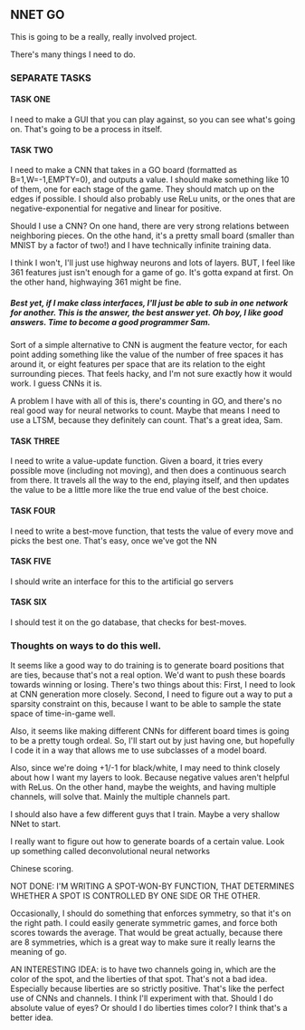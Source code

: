 ## NNET GO


This is going to be a really, really involved project.


There's many things I need to do.

### SEPARATE TASKS
#### TASK ONE
I need to make a GUI that you can play against, so you can see what's going on. That's going to be a process in itself.

#### TASK TWO
I need to make a CNN that takes in a GO board (formatted as B=1,W=-1,EMPTY=0), and outputs a value. I should make something like 10 of them, one for each stage of the game. They should match up on the edges if possible. I should also probably use ReLu units, or the ones that are negative-exponential for negative and linear for positive.

Should I use a CNN? On one hand, there are very strong relations between neighboring pieces. On the othe hand, it's a pretty small board (smaller than MNIST by a factor of two!) and I have technically infinite training data.

I think I won't, I'll just use highway neurons and lots of layers. BUT, I feel like 361 features just isn't enough for a game of go. It's gotta expand at first. On the other hand, highwaying 361 might be fine. 

##### Best yet, if I make class interfaces, I'll just be able to sub in one network for another. This is the answer, the best answer yet. Oh boy, I like good answers. Time to become a good programmer Sam.

Sort of a simple alternative to CNN is augment the feature vector, for each point adding something like the value of the number of free spaces it has around it, or eight features per space that are its relation to the eight surrounding pieces. That feels hacky, and I'm not sure exactly how it would work. I guess CNNs it is.

A problem I have with all of this is, there's counting in GO, and there's no real good way for neural networks to count. Maybe that means I need to use a LTSM, because they definitely can count. That's a great idea, Sam.


#### TASK THREE
I need to write a value-update function. Given a board, it tries every possible move (including not moving), and then does a continuous search from there. It travels all the way to the end, playing itself, and then updates the value to be a little more like the
true end value of the best choice.


#### TASK FOUR
I need to write a best-move function, that tests the value of every move and picks the best one. That's easy, once we've got the NN

#### TASK FIVE
I should write an interface for this to the artificial go servers

#### TASK SIX
I should test it on the go database, that checks for best-moves.


### Thoughts on ways to do this well.
It seems like a good way to do training is to generate board positions that are ties, because that's not a real option. We'd want to push these boards towards winning or losing. There's two things about this: First, I need to look at CNN generation more closely. Second, I need to figure out a way to put a sparsity constraint on this, because I want to be able to sample the state space of time-in-game well.

Also, it seems like making different CNNs for different board times is going to be a pretty tough ordeal. So, I'll start out by just having one, but hopefully I code it in a way that allows me to use subclasses of a model board.

Also, since we're doing +1/-1 for black/white, I may need to think closely about how I want my layers to look. Because negative values aren't helpful with ReLus. On the other hand, maybe the weights, and having multiple channels, will solve that. Mainly the multiple channels part.



I should also have a few different guys that I train. Maybe a very shallow NNet to start.

I really want to figure out how to generate boards of a certain value. Look up something called deconvolutional neural networks

Chinese scoring.

NOT DONE: I'M WRITING A SPOT-WON-BY FUNCTION, THAT DETERMINES WHETHER A SPOT IS CONTROLLED
BY ONE SIDE OR THE OTHER.

Occasionally, I should do something that enforces symmetry, so that it's on the right path. I could easily generate symmetric games, and force both scores towards the average.
That would be great actually, because there are 8 symmetries, which is a great way to make sure it really learns the meaning of go.



AN INTERESTING IDEA: is to have two channels going in, which are the color of the spot, and
the liberties of that spot. That's not a bad idea. Especially because liberties are so strictly positive. That's like the perfect use of CNNs and channels. I think I'll experiment with that. Should I do absolute value of eyes? Or should I do liberties times
color? I think that's a better idea.



